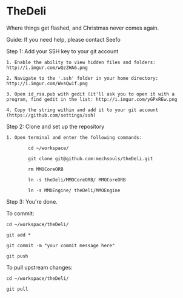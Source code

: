 TheDeli
=======

Where things get flashed, and Christmas never comes again.


Guide: If you need help, please contact Seefo

Step 1: Add your SSH key to your git account

	1. Enable the ability to view hidden files and folders: http://i.imgur.com/wQzZHA6.png
	
	2. Navigate to the '.ssh' folder in your home directory: http://i.imgur.com/WvsQw1f.png
	
	3. Open id_rsa.pub with gedit (it'll ask you to open it with a program, find gedit in the list: http://i.imgur.com/yGPxREw.png
	
	4. Copy the string within and add it to your git account (https://github.com/settings/ssh)
	
Step 2: Clone and set up the repository

	1. Open terminal and enter the following commands:
	
			cd ~/workspace/

			git clone git@github.com:mechsouls/theDeli.git
			
			rm MMOCoreORB
			
			ln -s theDeli/MMOCoreORB/ MMOCoreORB
			
			ln -s MMOEngine/ theDeli/MMOEngine
	
Step 3: You're done.

To commit: 

	cd ~/workspace/theDeli/
  
	git add *
  
	git commit -m "your commit message here"
  
	git push

To pull upstream changes:

	cd ~/workspace/theDeli/
   
	git pull
